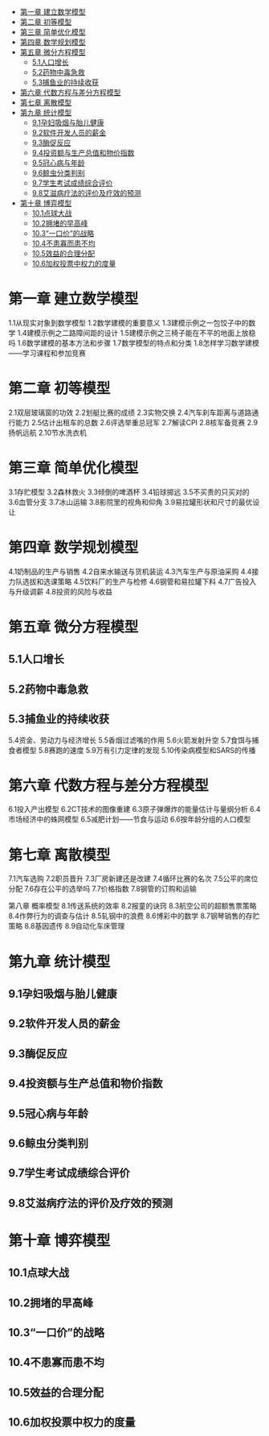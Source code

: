 
<!-- @import "[TOC]" {cmd="toc" depthFrom=1 depthTo=6 orderedList=false} -->

<!-- code_chunk_output -->

- [第一章 建立数学模型](#第一章-建立数学模型)
- [第二章 初等模型](#第二章-初等模型)
- [第三章 简单优化模型](#第三章-简单优化模型)
- [第四章 数学规划模型](#第四章-数学规划模型)
- [第五章 微分方程模型](#第五章-微分方程模型)
  - [5.1人口增长](#51人口增长)
  - [5.2药物中毒急救](#52药物中毒急救)
  - [5.3捕鱼业的持续收获](#53捕鱼业的持续收获)
- [第六章 代数方程与差分方程模型](#第六章-代数方程与差分方程模型)
- [第七章 离散模型](#第七章-离散模型)
- [第九章 统计模型](#第九章-统计模型)
  - [9.1孕妇吸烟与胎儿健康](#91孕妇吸烟与胎儿健康)
  - [9.2软件开发人员的薪金](#92软件开发人员的薪金)
  - [9.3酶促反应](#93酶促反应)
  - [9.4投资额与生产总值和物价指数](#94投资额与生产总值和物价指数)
  - [9.5冠心病与年龄](#95冠心病与年龄)
  - [9.6鲸虫分类判别](#96鲸虫分类判别)
  - [9.7学生考试成绩综合评价](#97学生考试成绩综合评价)
  - [9.8艾滋病疗法的评价及疗效的预测](#98艾滋病疗法的评价及疗效的预测)
- [第十章 博弈模型](#第十章-博弈模型)
  - [10.1点球大战](#101点球大战)
  - [10.2拥堵的早高峰](#102拥堵的早高峰)
  - [10.3“一口价”的战略](#103一口价的战略)
  - [10.4不患寡而患不均](#104不患寡而患不均)
  - [10.5效益的合理分配](#105效益的合理分配)
  - [10.6加权投票中权力的度量](#106加权投票中权力的度量)

<!-- /code_chunk_output -->

# 第一章 建立数学模型

1.1从现实对象到数学模型
1.2数学建模的重要意义
1.3建模示例之一包饺子中的数学
1.4建模示例之二路障间距的设计
1.5建模示例之三椅子能在不平的地面上放稳吗
1.6数学建模的基本方法和步骤
1.7数学模型的特点和分类
1.8怎样学习数学建模——学习课程和参加竞赛

# 第二章 初等模型

2.1双层玻璃窗的功效
2.2划艇比赛的成绩
2.3实物交换
2.4汽车刹车距离与道路通行能力
2.5估计出租车的总数
2.6评选举重总冠军
2.7解读CPI
2.8核军备竞赛
2.9扬帆远航
2.10节水洗衣机

# 第三章 简单优化模型

3.1存贮模型
3.2森林救火
3.3倾倒的啤酒杯
3.4铅球掷远
3.5不买贵的只买对的
3.6血管分支
3.7冰山运输
3.8影院里的视角和仰角
3.9易拉罐形状和尺寸的最优设让

# 第四章 数学规划模型

4.1奶制品的生产与销售
4.2自来水输送与货机装运
4.3汽车生产与原油采购
4.4接力队选拔和选课策略
4.5饮料厂的生产与检修
4.6钢管和易拉罐下料
4.7广告投入与升级调薪
4.8投资的风险与收益

# 第五章 微分方程模型

## 5.1人口增长

## 5.2药物中毒急救

## 5.3捕鱼业的持续收获

5.4资金、劳动力与经济增长
5.5香烟过滤嘴的作用
5.6火箭发射升空
5.7食饵与捕食者模型
5.8赛跑的速度
5.9万有引力定律的发现
5.10传染病模型和SARS的传播

# 第六章 代数方程与差分方程模型

6.1投入产出模型
6.2CT技术的图像重建
6.3原子弹爆炸的能量估计与量纲分析
6.4市场经济中的蛛网模型
6.5减肥计划——节食与运动
6.6按年龄分组的人口模型

# 第七章 离散模型

7.1汽车选购
7.2职员晋升
7.3厂房新建还是改建
7.4循环比赛的名次
7.5公平的席位分配
7.6存在公平的选举吗
7.7价格指数
7.8钢管的订购和运输

第八章 概率模型
8.1传送系统的效率
8.2报童的诀窍
8.3航空公司的超额售票策略
8.4作弊行为的调查与估计
8.5轧钢中的浪费
8.6博彩中的数学
8.7钢琴销售的存贮策略
8.8基因遗传
8.9自动化车床管理

# 第九章 统计模型

## 9.1孕妇吸烟与胎儿健康

## 9.2软件开发人员的薪金

## 9.3酶促反应

## 9.4投资额与生产总值和物价指数

## 9.5冠心病与年龄

## 9.6鲸虫分类判别

## 9.7学生考试成绩综合评价

## 9.8艾滋病疗法的评价及疗效的预测

# 第十章 博弈模型

## 10.1点球大战

## 10.2拥堵的早高峰

## 10.3“一口价”的战略

## 10.4不患寡而患不均

## 10.5效益的合理分配

## 10.6加权投票中权力的度量
